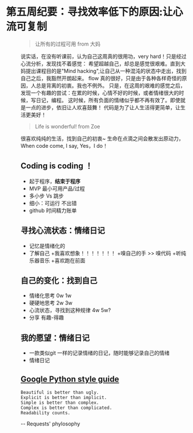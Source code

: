 # 第五周纪要：寻找效率低下的原因:让心流可复制 
<dir class= 'flow'>

> 让所有的过程可用  from 大妈

说实话，在没有听课前，认为自己这周真的很用功，very hard！只是经过心流分析，发现找不着感觉：
希望超越自己，却总是感觉很艰难。直到大妈提出课程目的是"Mind hacking",让自己从一种混沌的状态中走出，找到自己之后，我豁然开朗起来。
flow 真的很好，只是由于各种各样奇怪的原因，人总是背离的初衷。我也不例外。
只是，在这周的艰难的感觉之后，发现一个有趣的尝试：在累的时候，心情不好的时候，或者情绪很大的时候，写日记，编程。
这时候，所有负面的情绪似乎都不再有效了。即使就是一点的进步，依旧让人欢喜鼓舞！
代码是为了让人生活得更简单，让生活更美好！

> Life is wonderful!  from  Zoe 

很喜欢纯纯的生活，找到自己的初衷~ 生命在点滴之间会散发出原动力，When code come, I say, Yes，I do！

## Coding is coding ！
- 起于程序，**结束于程序**
- MVP 最小可用产品/过程
- 多小步 Vs 跳步
- 细小：可运行 不出错
- github 时间精力账单



## 寻找心流状态：情绪日记
- 记忆是情绪化的
- 了解自己
    +我喜欢想象！！！！！！！
	+嗅自己的手 >> 嗅代码
	+听纯乐器音乐
	+喜欢跑在前面

	
## 自己的变化：找到自己

- 情绪化思考 0w 1w 
- 硬硬地思考 2w 3w 
- 心流状态，寻找到这种规律 4w 5w?
- 分享 有趣-得趣 

## 我的愿望：情绪日记
- 一款类似git 一样的记录情绪的日记，随时能够记录自己的情绪
- 情绪日记



## [Google Python style guide](http://zh-google-styleguide.readthedocs.org/en/latest/google-python-styleguide/)

```
Beautiful is better than ugly.
Explicit is better than implicit.
Simple is better than complex.
Complex is better than complicated.
Readability counts.
``` 
-- Requests' phylosophy
 

</dir>




